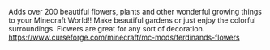 Adds over 200 beautiful flowers, plants and other wonderful growing things to your Minecraft World!! Make beautiful gardens or just enjoy the colorful surroundings. Flowers are great for any sort of decoration.
https://www.curseforge.com/minecraft/mc-mods/ferdinands-flowers
